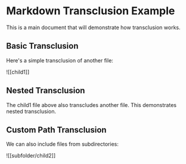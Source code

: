 # Markdown Transclusion Example

This is a main document that will demonstrate how transclusion works.

## Basic Transclusion

Here's a simple transclusion of another file:

![[child1]]

## Nested Transclusion

The child1 file above also transcludes another file. This demonstrates nested transclusion.

## Custom Path Transclusion

We can also include files from subdirectories:

![[subfolder/child2]]